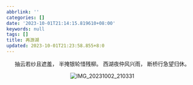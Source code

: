 ```yaml
---
abbrlink: ''
categories: []
date: '2023-10-01T21:14:15.819610+08:00'
keywords: null
tags: []
title: 再游湖
updated: 2023-10-01T21:23:58.855+8:0
---
```

<center>

抽云若纱且遮羞，
半掩银轮惜残柳。
西湖夜仲风兴雨，
断桥行急望归休。

![IMG_20231002_210331](https://cdn.dmnb.cf/gh/zzy-ac/My-Selves-Cloud@main/images/hexo-plus-plus/IMG_20231002_210331.69tljzfmei40.webp)

</center>
